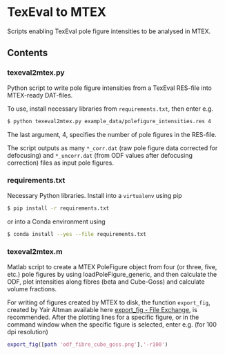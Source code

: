 # TexEval to MTEX

Scripts enabling TexEval pole figure intensities to be analysed in MTEX.

## Contents

### texeval2mtex.py

Python script to write pole figure intensities from a TexEval RES-file into MTEX-ready DAT-files.

To use, install necessary libraries from `requirements.txt`, then enter e.g.

```bash
$ python texeval2mtex.py example_data/polefigure_intensities.res 4
```

The last argument, 4, specifies the number of pole figures in the RES-file.

The script outputs as many `*_corr.dat` (raw pole figure data corrected for defocusing) and `*_uncorr.dat` (from ODF values after defocusing correction) files as input pole figures.

### requirements.txt

Necessary Python libraries. Install into a `virtualenv` using pip

```bash
$ pip install -r requirements.txt
```

or into a Conda environment using

```bash
$ conda install --yes --file requirements.txt
```

### texeval2mtex.m

Matlab script to create a MTEX PoleFigure object from four (or three, five, etc.) pole figures by using loadPoleFigure_generic, and then calculate the ODF, plot intensities along fibres (beta and Cube-Goss) and calculate volume fractions.

For writing of figures created by MTEX to disk, the function `export_fig`, created by Yair Altman available here [export_fig - File Exchange](https://se.mathworks.com/matlabcentral/fileexchange/23629-export_fig), is recommended. After the plotting lines for a specific figure, or in the command window when the specific figure is selected, enter e.g. (for 100 dpi resolution)

```matlab
export_fig([path 'odf_fibre_cube_goss.png'],'-r100')
```
